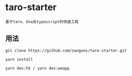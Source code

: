 # taro-starter

    基于taro、dva及typescript的快速工程
  
## 用法 

    git clone https://github.com/sangoes/taro-starter.git
  
    yarn install
  
    yarn dev:h5 / yarn dev:weapp
